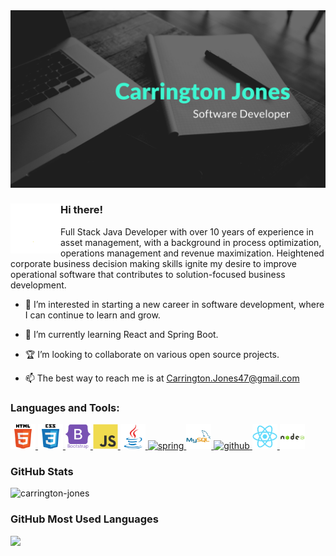 <img src="/Carrington_Jones_GitHub_Cover.png" alt="cover"/>

### Hi there! <img align="left"  src="/hand.gif" width="80">

Full Stack Java Developer with over 10 years of experience in asset management, with a background in process optimization, operations management and revenue maximization. Heightened corporate business decision making skills ignite my desire to improve operational software that contributes to solution-focused business development.

- 👀 I’m interested in starting a new career in software development, where I can continue to learn and grow.

- 🌱 I’m currently learning React and Spring Boot.

- 🏆 I’m looking to collaborate on various open source projects.

- 📫 The best way to reach me is at Carrington.Jones47@gmail.com

<h3 align="left">Languages and Tools:</h3>
<p align="left"> 
  <a href="https://www.w3.org/html/" target="_blank"> <img src="https://raw.githubusercontent.com/devicons/devicon/master/icons/html5/html5-original-wordmark.svg" alt="html5" width="40" height="40"/> </a> 
   <a href="https://www.w3schools.com/css/" target="_blank"> <img src="https://raw.githubusercontent.com/devicons/devicon/master/icons/css3/css3-original-wordmark.svg" alt="css3" width="40" height="40"/> </a> 
  <a href="https://getbootstrap.com" target="_blank"> <img src="https://raw.githubusercontent.com/devicons/devicon/master/icons/bootstrap/bootstrap-plain-wordmark.svg" alt="bootstrap" width="40" height="40"/> </a>
  <a href="https://developer.mozilla.org/en-US/docs/Web/JavaScript" target="_blank"> <img src="https://raw.githubusercontent.com/devicons/devicon/master/icons/javascript/javascript-original.svg" alt="javascript" width="40" height="40"/> </a> 
 <a href="https://www.java.com" target="_blank"> <img src="https://raw.githubusercontent.com/devicons/devicon/master/icons/java/java-original.svg" alt="java" width="40" height="40"/> </a>
  <a href="https://spring.io/" target="_blank"> <img src="https://www.vectorlogo.zone/logos/springio/springio-icon.svg" alt="spring" width="40" height="40"/> </a>
   <a href="https://www.mysql.com/" target="_blank"> <img src="https://raw.githubusercontent.com/devicons/devicon/master/icons/mysql/mysql-original-wordmark.svg" alt="sql" width="40" height="40"/> </a> 
  <a href="https://git-scm.com/" target="_blank"> <img src="https://www.vectorlogo.zone/logos/git-scm/git-scm-icon.svg" alt="github" width="40" height="40"/> </a>
    <a href="https://reactjs.org/" target="_blank"> <img src="https://github.com/devicons/devicon/blob/master/icons/react/react-original.svg" alt="react" width="40" height="40"/> </a> 
  <a href="https://nodejs.org" target="_blank"> <img src="https://github.com/devicons/devicon/blob/master/icons/nodejs/nodejs-original-wordmark.svg" alt="nodejs" width="40" height="40"/> </a></p>
</p>

<h3 align="left"> GitHub Stats</h3>
<p align="left"> <img src="https://github-readme-stats.vercel.app/api?username=carrington-jones&show_icons=true" alt="carrington-jones" /> 

<h3 align="left"> GitHub Most Used Languages</h3>
<p align="left"> <img src = "https://github-readme-stats.vercel.app/api/top-langs/?username=carrington-jones&layout=compact" >


<!---
carrington-jones/carrington-jones is a ✨ special ✨ repository because its `README.md` (this file) appears on your GitHub profile.
You can click the Preview link to take a look at your changes.
--->
